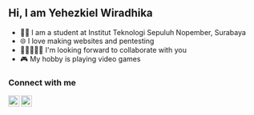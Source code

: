 ## Hi, I am Yehezkiel Wiradhika 

- 👨‍🎓 I am a student at Institut Teknologi Sepuluh Nopember, Surabaya
- 🌐 I love making websites and pentesting
- 👩🏻‍🤝‍🧑🏽 I'm looking forward to collaborate with you
- 🎮 My hobby is playing video games

### Connect with me

[<img align='left' src='https://findicons.com/files/icons/1979/social/50/linkedin.png' alt='linkedin' width='22px' />][linkedin]
[<img align='left' src='https://findicons.com/files/icons/653/the_spherical/128/web.png' alt='linkedin' width='22px' />][portofolio]

[linkedin]: https://www.linkedin.com/in/yehezkiel-wiradhika/
[portofolio]: https://portofolio-yehezkiel-wiradhika.herokuapp.com/
